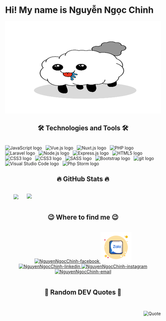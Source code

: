 <!-- NguyenNgocChinh -->
# Hi! My name is Nguyễn Ngọc Chinh
<a href="#" target="_blank">
  <img src="./svg/nguyenngocchinh.svg" height="300" width="100%" alt="" />
</a>



<h2 align="center">🛠 Technologies and Tools 🛠</h2>
<br>
<!-- https://simpleicons.org/ -->
<span><img src="https://img.shields.io/badge/JavaScript-282C34?logo=javascript&logoColor=F7DF1E" alt="JavaScript logo" title="JavaScript" height="25" /></span>
&nbsp;
<span><img src="https://img.shields.io/badge/Vue.js-282C34?logo=vue.js&logoColor=4FC08D" alt="Vue.js logo" title="Vue.js" height="25" /></span>
&nbsp;
<span><img src="https://img.shields.io/badge/Nuxt.js-282C34?logo=nuxt.js&logoColor=4FC08D" alt="Nuxt.js logo" title="Nuxt.js" height="25" /></span>
&nbsp;
<span><img src="https://img.shields.io/badge/PHP-282C34?logo=php&logoColor=777BB4" alt="PHP logo" title="PHP" height="25" /></span>
&nbsp;
<span><img src="https://img.shields.io/badge/Laravel-282C34?logo=laravel&logoColor=FF2D20" alt="Laravel logo" title="Laravel" height="25" /></span>
&nbsp;
<span><img src="https://img.shields.io/badge/Node.js-282C34?logo=node.js&logoColor=00F200" alt="Node.js logo" title="Node.js" height="25" /></span>
&nbsp;
<span><img src="https://img.shields.io/badge/Express-282C34?logo=express&logoColor=FFFFFF" alt="Express.js logo" title="Express.js" height="25" /></span>
&nbsp;
<span><img src="https://img.shields.io/badge/HTML5-282C34?logo=html5&logoColor=E34F26" alt="HTML5 logo" title="HTML5" height="25" /></span>
&nbsp;
<span><img src="https://img.shields.io/badge/CSS3-282C34?logo=css3&logoColor=1572B6" alt="CSS3 logo" title="CSS3" height="25" /></span>
&nbsp;
<span><img src="https://img.shields.io/badge/.NET-282C34?logo=.net&logoColor=fff" alt="CSS3 logo" title="CSS3" height="25" /></span>
&nbsp;
<span><img src="https://img.shields.io/badge/Sass-282C34?logo=sass&logoColor=CC6699" alt="SASS logo" title="SASS" height="25" /></span>
&nbsp;
<span><img src="https://img.shields.io/badge/Bootstrap-282C34?logo=bootstrap&logoColor=7952B3" alt="Bootstrap logo" title="Bootstrap" height="25" /></span>
&nbsp;
<span><img src="https://img.shields.io/badge/Git-282C34?logo=git&logoColor=F05032" alt="git logo" title="git" height="25" /></span>
&nbsp;
<span><img src="https://img.shields.io/badge/VS%20Code-282C34?logo=visual-studio-code&logoColor=007ACC" alt="Visual Studio Code logo" title="Visual Studio Code" height="25" /></span>
&nbsp;
<span><img src="https://img.shields.io/badge/PhpStorm-282C34?logo=PhpStorm&logoColor=fff" alt="Php Storm logo" title="Php Storm Code" height="25" /></span>


<br>

<h2 align="center">🔥 GitHub Stats 🔥</h2>
<!-- https://github.com/anuraghazra/github-readme-stats -->
<br>
<div align=center>
  <a href="#" title="NguyenNgocChinh">
    <img width="315" align="center" src="https://github-readme-stats.vercel.app/api/top-langs/?username=NguyenNgocChinh&hide=c%23,powershell,Mathematica,Ruby,Objective-C,Objective-C%2b%2b,Cuda&title_color=61dafb&text_color=ffffff&icon_color=61dafb&bg_color=20232a&langs_count=8&layout=compact&border_color=61dafb&hide_border=true" />
  </a>
  <a href="#" title="NguyenNgocChinh">
    <img align="right" width="434" src="https://github-readme-stats.vercel.app/api?username=NguyenNgocChinh&show_icons=true&theme=react&border_color=61dafb&hide_border=true" />
  </a>
</div>

<br>

<h2 align="center">😉 Where to find me 😉</h2>
<br>
<!-- https://icons8.com (color background: FCE0A2)-->
<div align="center">
  <a href="https://facebook.com/chinhnguyen.210399" target="blank">
    <img src="https://img.icons8.com/bubbles/100/000000/facebook-new.png" alt="NguyenNgocChinh-facebook" />
  </a>
  <a href="https://zalo.me/chinh210399" target="blank">
      <img width="100" src="./images/icon-zalo.png" />
    </a>
  <!-- <a href="https://www.youtube.com/c/TrungquandevOfficial" target="blank">
    <img src="https://img.icons8.com/bubbles/100/000000/youtube-squared.png" alt="NguyenNgocChinh-youtube" />
  </a> -->
  <a href="https://www.linkedin.com/in/nguyenngocchinh99" target="blank">
    <img src="https://img.icons8.com/bubbles/100/000000/linkedin.png" alt="NguyenNgocChinh-linkedin" />
  </a>
  <a href="https://www.instagram.com/chinhnguyen.2103/" target="blank">
    <img src="https://img.icons8.com/bubbles/100/000000/instagram.png" alt="NguyenNgocChinh-instagram" />
  </a>
  <a href="mailto:chinhnguyen.210399@gmail.com" target="top">
    <img src="https://img.icons8.com/bubbles/100/000000/apple-mail.png" alt="NguyenNgocChinh-email" />
  </a>
</div>

<br>

<h2 align="center">📑 Random DEV Quotes 📑</h2>
<br>
<!-- https://github.com/shravan20/github-readme-quotes -->
<div align="right">

<!-- ![Quote](https://github-readme-quotes.herokuapp.com/quote?theme=onedark&animation=default&layout=default&font=default) -->
![Quote](https://github-readme-quotes.herokuapp.com/quote?quotesUrl=https://github.com/ngochan1908/github-readme-quotes/blob/main/customQuotes/quotes.json&theme=onedark&animation=default&layout=default&font=default)
</div>

